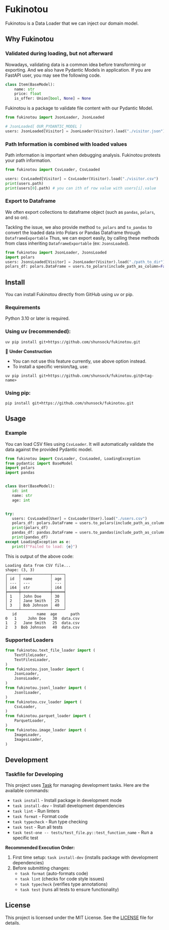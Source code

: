 # Fukinotou

Fukinotou is a Data Loader that we can inject our domain model.

## Why Fukinotou

### Validated during loading, but not afterward

Nowadays, validating data is a common idea before transforming or exporting. And we also have Pydantic Models in application.
If you are FastAPI user, you may see the following code.

```python
class Item(BaseModel):
    name: str
    price: float
    is_offer: Union[bool, None] = None
```

Fukinotou is a package to validate file content with our Pydantic Model.

```python
from fukinotou import JsonLoader, JsonLoaded

# JsonLoaded[ OUR_PYDANTIC_MODEL ]
users: JsonLoaded[Visitor] = JsonLoader(Visitor).load("./visitor.json")
```

### Path Information is combined with loaded values

Path information is important when debugging analysis. Fukinotou protests your path information.

```python
from fukinotou import CsvLoader, CsvLoaded

users: CsvLoaded[Visitor] = CsvLoader(Visitor).load("./visitor.csv")
print(users.path)
print(users[0].path) # you can ith of row value with users[i].value
```

### Export to Dataframe

We often export collections to dataframe object (such as `pandas`, `polars`, and so on).

Tackling the issue, we also provide method `to_polars` and `to_pandas` to convert the loaded data into Polars or Pandas Dataframe through `DataframeExportable`
Thus, we can export easily, by calling these methods from class inheriting `DataframeExportable` (ex: `JsonsLoaded`).

```python
from fukinotou import JsonLoader, JsonsLoaded
import polars
users: JsonsLoaded[Visitor] = JsonLoader(Visitor).load("./path_to_dir")
polars_df: polars.DataFrame = users.to_polars(include_path_as_column=False)
```

## Install

You can install Fukinotou directly from GitHub using uv or pip.

### Requirements

Python 3.10 or later is required.

### Using uv (recommended):

```shell
uv pip install git+https://github.com/shunsock/fukinotou.git
```

🚧 **Under Construction**
- You can not use this feature currently, use above option instead.
- To install a specific version/tag, use:

```shell
uv pip install git+https://github.com/shunsock/fukinotou.git@<tag-name>
```

### Using pip:

```shell
pip install git+https://github.com/shunsock/fukinotou.git
```

## Usage

### Example

You can load CSV files using `CsvLoader`. It will automatically validate the data against the provided Pydantic model.

```python
from fukinotou import CsvLoader, CsvLoaded, LoadingException
from pydantic import BaseModel
import polars
import pandas


class User(BaseModel):
   id: int
   name: str
   age: int


try:
   users: CsvLoaded[User] = CsvLoader(User).load("./users.csv")
   polars_df: polars.DataFrame = users.to_polars(include_path_as_column=False)
   print(polars_df)
   pandas_df: pandas.DataFrame = users.to_pandas(include_path_as_column=True)
   print(pandas_df)
except LoadingException as e:
   print(f"Failed to load: {e}")
```

This is output of the above code:

```shell
Loading data from CSV file...
shape: (3, 3)
┌─────┬─────────────┬─────┐
│ id  ┆ name        ┆ age │
│ --- ┆ ---         ┆ --- │
│ i64 ┆ str         ┆ i64 │
╞═════╪═════════════╪═════╡
│ 1   ┆ John Doe    ┆ 30  │
│ 2   ┆ Jane Smith  ┆ 25  │
│ 3   ┆ Bob Johnson ┆ 40  │
└─────┴─────────────┴─────┘
   id         name  age      path
0   1     John Doe   30  data.csv
1   2   Jane Smith   25  data.csv
2   3  Bob Johnson   40  data.csv
```

### Supported Loaders

```python
from fukinotou.text_file_loader import (
    TextFileLoader,
    TextFilesLoader,
)
from fukinotou.json_loader import (
    JsonLoader,
    JsonsLoader,
)
from fukinotou.jsonl_loader import (
    JsonlLoader,
)
from fukinotou.csv_loader import (
    CsvLoader,
)
from fukinotou.parquet_loader import (
    ParquetLoader,
)
from fukinotou.image_loader import (
    ImageLoader,
    ImagesLoader,
)
```


## Development

### Taskfile for Developing

This project uses [Task](https://taskfile.dev/) for managing development tasks. Here are the available commands:

- `task install` - Install package in development mode
- `task install-dev` - Install development dependencies
- `task lint` - Run linters
- `task format` - Format code
- `task typecheck` - Run type checking
- `task test` - Run all tests
- `task test-one -- tests/test_file.py::test_function_name` - Run a specific test

**Recommended Execution Order:**

1. First time setup: `task install-dev` (installs package with development dependencies)
2. Before submitting changes: 
   - `task format` (auto-formats code)
   - `task lint` (checks for code style issues)
   - `task typecheck` (verifies type annotations)
   - `task test` (runs all tests to ensure functionality)

## License

This project is licensed under the MIT License. See the [LICENSE](LICENSE) file for details.
